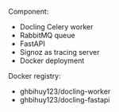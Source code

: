 Component:
- Docling Celery worker
- RabbitMQ queue
- FastAPI
- Signoz as tracing server
- Docker deployment

Docker registry:
- ghbihuy123/docling-worker
- ghbihuy123/docling-fastapi
